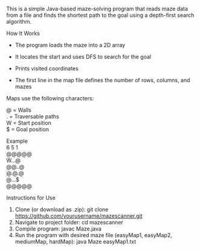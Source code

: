 This is a simple Java-based maze-solving program that reads maze data from a file and finds the shortest path to the goal using a depth-first search algorithm.

How It Works
- The program loads the maze into a 2D array

- It locates the start and uses DFS to search for the goal

- Prints visited coordinates

- The first line in the map file defines the number of rows, columns, and mazes

Maps use the following characters:

@ = Walls    
. = Traversable paths  
W = Start position  
$ = Goal position  

Example  
6 5 1  
@@@@@  
W...@  
@@..@  
@.@.@  
@...$  
@@@@@  

Instructions for Use
1. Clone (or download as .zip): git clone https://github.com/yourusername/mazescanner.git
2. Navigate to project folder: cd mazescanner
3. Compile program: javac Maze.java
4. Run the program with desired maze file (easyMap1, easyMap2, mediumMap, hardMap): java Maze easyMap1.txt




